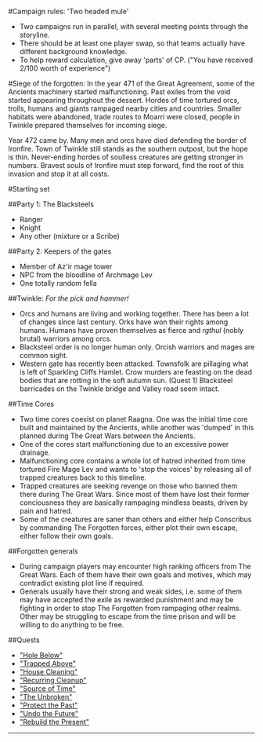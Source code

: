 #Campaign rules: 'Two headed mule'
  * Two campaigns run in parallel, with several meeting points through the
  storyline.
  * There should be at least one player swap, so that teams actually have
  different background knowledge.
  * To help reward calculation, give away 'parts' of CP. ("You have received
  2/100 worth of experience")

#Siege of the forgotten:
  In the year 471 of the Great Agreement, some of the Ancients machinery
  started malfunctioning. Past exiles from the void started appearing
  throughout the dessert. Hordes of time tortured orcs, trolls, humans
  and giants rampaged nearby cities and countries. Smaller habitats
  were abandoned, trade routes to Moarri were closed, people in Twinkle
  prepared themselves for incoming siege.

  Year 472 came by. Many men and orcs have died defending the border of
  Ironfire. Town of Twinkle still stands as the southern outpost, but the
  hope is thin. Never-ending hordes of soulless creatures are getting stronger
  in numbers. Bravest souls of Ironfire must step forward, find the root of
  this invasion and stop it at all costs.

#Starting set

##Party 1: The Blacksteels
  * Ranger
  * Knight
  * Any other (mixture or a Scribe)

##Party 2: Keepers of the gates
  * Member of Az'ir mage tower
  * NPC from the bloodline of Archmage Lev
  * One totally random fella

##Twinkle: *For the pick and hammer!*
  * Orcs and humans are living and working together. There has been a lot of
  changes since last century. Orks have won their rights among humans. Humans
  have proven themselves as fierce and _rgthul_ (nobly brutal) warriors among
  orcs.
  * Blacksteel order is no longer human only. Orcish warriors and mages are
  common sight.
  * Western gate has recently been attacked. Townsfolk are pillaging what is
  left of Sparkling Cliffs Hamlet. Crow murders are feasting on the dead bodies
  that are rotting in the soft autumn sun.
  (Quest 1) Blacksteel barricades on the Twinkle bridge and Valley road seem
  intact.

##Time Cores
  * Two time cores coexist on planet Raagna. One was the initial time core built
  and maintained by the Ancients, while another was 'dumped' in this planned
  during The Great Wars between the Ancients.
  * One of the cores start malfunctioning due to an excessive power drainage.
  * Malfunctioning core contains a whole lot of hatred inherited from time
  tortured Fire Mage Lev and wants to 'stop the voices' by releasing all of
  trapped creatures back to this timeline.
  * Trapped creatures are seeking revenge on those who banned them there
  during The Great Wars. Since most of them have lost their former conciousness
  they are basically rampaging mindless beasts, driven by pain and hatred.
  * Some of the creatures are saner than others and either help Conscribus
  by commanding The Forgotten forces, either plot their own escape, either
  follow their own goals.

##Forgotten generals
  * During campaign players may encounter high ranking officers from The Great
  Wars. Each of them have their own goals and motives, which may contradict
  existing plot line if required.
  * Generals usually have their strong and weak sides, i.e. some of them may
  have accepted the exile as rewarded punishment and may be fighting in order
  to stop The Forgotten from rampaging other realms. Other may be struggling
  to escape from the time prison and will be willing to do anything to be free.

##Quests
  * ["Hole Below"](./01_Hole_Below.md)
  * ["Trapped Above"](./01_Trapped_Above.md)
  * ["House Cleaning"](./02_House_Cleaning.md)
  * ["Recurring Cleanup"](./02_Recurring_Cleanup.md)
  * ["Source of Time"](./03_Source_of_Time.md)
  * ["The Unbroken"](./04_The_Unbroken.md)
  * ["Protect the Past"](./90_Protect_the_Past.md)
  * ["Undo the Future"](./91_Undo_the_Future.md)
  * ["Rebuild the Present"](./92_Rebuild_the_Present.md)

---------------------
